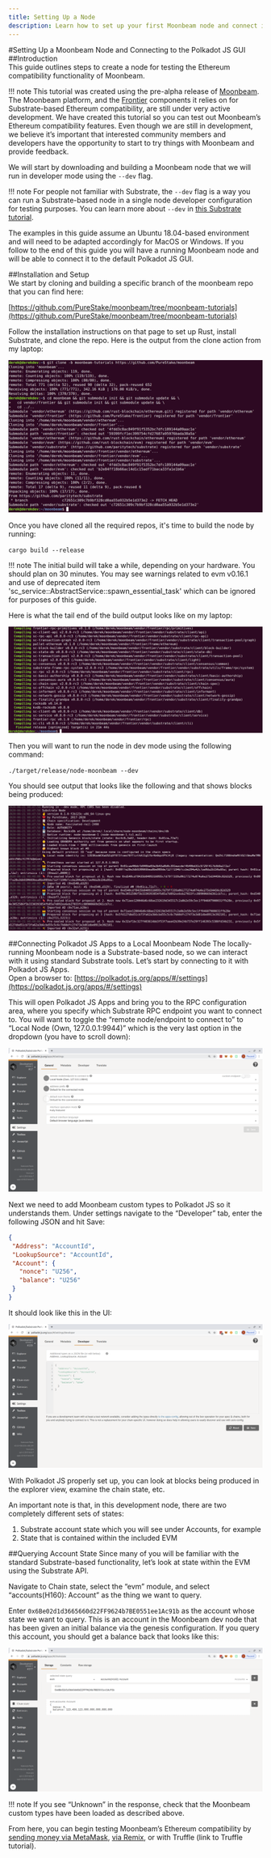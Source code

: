 ```yaml
---
title: Setting Up a Node
description: Learn how to set up your first Moonbeam node and connect it to the Polkadot JS GUI.
---
```


#Setting Up a Moonbeam Node and Connecting to the Polkadot JS GUI  
##Introduction  
This guide outlines steps to create a node for testing the Ethereum compatibility functionality of Moonbeam.

!!! note
    This tutorial was created using the pre-alpha release of [Moonbeam](https://github.com/PureStake/moonbeam/tree/moonbeam-tutorials). The Moonbeam platform, and the [Frontier](https://github.com/paritytech/frontier) components it relies on for Substrate-based Ethereum compatibility, are still under very active development.  We have created this tutorial so you can test out Moonbeam’s Ethereum compatibility features.  Even though we are still in development, we believe it’s important that interested community members and developers have the opportunity to start to try things with Moonbeam and provide feedback.

We will start by downloading and building a Moonbeam node that we will run in developer mode using the `--dev` flag.  

!!! note
     For people not familiar with Substrate, the `--dev` flag is a way you can run a Substrate-based node in a single node developer configuration for testing purposes.  You can learn more about `--dev` in [this Substrate tutorial](https://substrate.dev/docs/en/tutorials/create-your-first-substrate-chain/interact).

The examples in this guide assume an Ubuntu 18.04-based environment and will need to be adapted accordingly for MacOS or Windows.  If you follow to the end of this guide you will have a running Moonbeam node and will be able to connect it to the default Polkadot JS GUI.

##Installation and Setup  
We start by cloning and building a specific branch of the moonbeam repo that you can find here:

[https://github.com/PureStake/moonbeam/tree/moonbeam-tutorials](https://github.com/PureStake/moonbeam/tree/moonbeam-tutorials)

Follow the installation instructions on that page to set up Rust, install Substrate, and clone the repo.  Here is the output from the clone action from my laptop:

![Output from clone action](/images/setting-up-node-1a.png)

Once you have cloned all the required repos, it's time to build the node by running:

`cargo build --release`

!!! note
    The initial build will take a while, depending on your hardware. You should plan on 30 minutes.  You may see warnings related to evm v0.16.1 and use of deprecated item 'sc_service::AbstractService::spawn_essential_task' which can be ignored for purposes of this guide.
   
Here is what the tail end of the build output looks like on my laptop:

![End of build output](/images/setting-up-node-2.png)

Then you will want to run the node in dev mode using the following command:

`./target/release/node-moonbeam --dev`

You should see output that looks like the following and that shows blocks being produced:

![Output shows blocks being produced](/images/setting-up-node-3.png)

##Connecting Polkadot JS Apps to a Local Moonbeam Node
The locally-running Moonbeam node is a Substrate-based node, so we can interact with it using standard Substrate tools.  Let’s start by connecting to it with Polkadot JS Apps.  
Open a browser to: [https://polkadot.js.org/apps/#/settings](https://polkadot.js.org/apps/#/settings)

This will open Polkadot JS Apps and bring you to the RPC configuration area, where you specify which Substrate RPC endpoint you want to connect to.  You will want to toggle the “remote node/endpoint to connect to” to “Local Node (Own, 127.0.0.1:9944)” which is the very last option in the dropdown (you have to scroll down):

![Select Local Node](/images/setting-up-node-4.png)

Next we need to add Moonbeam custom types to Polkadot JS so it understands them.  Under settings navigate to the “Developer” tab, enter the following JSON and hit Save:

``` json
{
 "Address": "AccountId",
 "LookupSource": "AccountId",
 "Account": {
   "nonce": "U256",
   "balance": "U256"
 }
}
```

It should look like this in the UI:

![Node selected in UI](/images/setting-up-node-5.png)

With Polkadot JS properly set up, you can look at blocks being produced in the explorer view, examine the chain state, etc.

An important note is that, in this development node, there are two completely different sets of states:
1. Substrate account state which you will see under Accounts, for example
2. State that is contained within the included EVM

##Querying Account State
Since many of you will be familiar with the standard Substrate-based functionality, let’s look at state within the EVM using the Substrate API.

Navigate to Chain state, select the “evm” module, and select “accounts(H160): Account” as the thing we want to query.  

Enter `0x6Be02d1d3665660d22FF9624b7BE0551ee1Ac91b` as the account whose state we want to query.  This is an account in the Moonbeam dev node that has been given an initial balance via the genesis configuration.  If you query this account, you should get a balance back that looks like this:

![Querying the account](/images/setting-up-node-6.png)

!!! note
    If you see “Unknown” in the response, check that the Moonbeam custom types have been loaded as described above.

From here, you can begin testing Moonbeam’s Ethereum compatibility by [sending money via MetaMask](/getting-started/using-metamask/), [via Remix](/getting-started/using-remix/), or with Truffle (link to Truffle tutorial).
